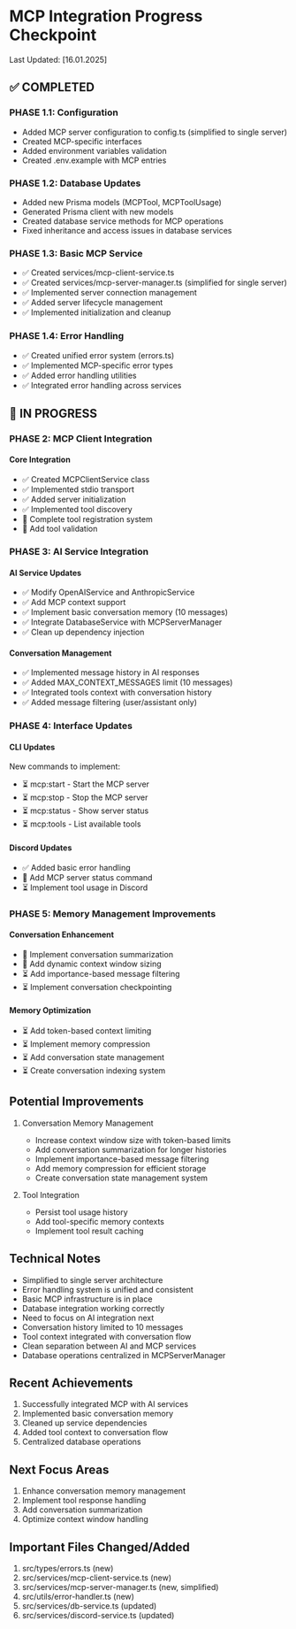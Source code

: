 # MCP Integration Progress Checkpoint
Last Updated: [16.01.2025]

## ✅ COMPLETED

### PHASE 1.1: Configuration
- Added MCP server configuration to config.ts (simplified to single server)
- Created MCP-specific interfaces
- Added environment variables validation
- Created .env.example with MCP entries

### PHASE 1.2: Database Updates
- Added new Prisma models (MCPTool, MCPToolUsage)
- Generated Prisma client with new models
- Created database service methods for MCP operations
- Fixed inheritance and access issues in database services

### PHASE 1.3: Basic MCP Service
- ✅ Created services/mcp-client-service.ts
- ✅ Created services/mcp-server-manager.ts (simplified for single server)
- ✅ Implemented server connection management
- ✅ Added server lifecycle management
- ✅ Implemented initialization and cleanup

### PHASE 1.4: Error Handling
- ✅ Created unified error system (errors.ts)
- ✅ Implemented MCP-specific error types
- ✅ Added error handling utilities
- ✅ Integrated error handling across services

## 🚧 IN PROGRESS

### PHASE 2: MCP Client Integration
#### Core Integration
- ✅ Created MCPClientService class
- ✅ Implemented stdio transport
- ✅ Added server initialization
- ✅ Implemented tool discovery
- 🚧 Complete tool registration system
- 🚧 Add tool validation

### PHASE 3: AI Service Integration
#### AI Service Updates
- ✅ Modify OpenAIService and AnthropicService
- ✅ Add MCP context support
- ✅ Implement basic conversation memory (10 messages)
- ✅ Integrate DatabaseService with MCPServerManager
- ✅ Clean up dependency injection

#### Conversation Management
- ✅ Implemented message history in AI responses
- ✅ Added MAX_CONTEXT_MESSAGES limit (10 messages)
- ✅ Integrated tools context with conversation history
- ✅ Added message filtering (user/assistant only)

### PHASE 4: Interface Updates
#### CLI Updates
New commands to implement:
- ⏳ mcp:start - Start the MCP server
- ⏳ mcp:stop - Stop the MCP server
- ⏳ mcp:status - Show server status
- ⏳ mcp:tools - List available tools

#### Discord Updates
- ✅ Added basic error handling
- 🚧 Add MCP server status command
- ⏳ Implement tool usage in Discord

### PHASE 5: Memory Management Improvements
#### Conversation Enhancement
- 🚧 Implement conversation summarization
- 🚧 Add dynamic context window sizing
- ⏳ Add importance-based message filtering
- ⏳ Implement conversation checkpointing

#### Memory Optimization
- ⏳ Add token-based context limiting
- ⏳ Implement memory compression
- ⏳ Add conversation state management
- ⏳ Create conversation indexing system

## Potential Improvements
1. Conversation Memory Management
   - Increase context window size with token-based limits
   - Add conversation summarization for longer histories
   - Implement importance-based message filtering
   - Add memory compression for efficient storage
   - Create conversation state management system

2. Tool Integration
   - Persist tool usage history
   - Add tool-specific memory contexts
   - Implement tool result caching

## Technical Notes
- Simplified to single server architecture
- Error handling system is unified and consistent
- Basic MCP infrastructure is in place
- Database integration working correctly
- Need to focus on AI integration next
- Conversation history limited to 10 messages
- Tool context integrated with conversation flow
- Clean separation between AI and MCP services
- Database operations centralized in MCPServerManager

## Recent Achievements
1. Successfully integrated MCP with AI services
2. Implemented basic conversation memory
3. Cleaned up service dependencies
4. Added tool context to conversation flow
5. Centralized database operations

## Next Focus Areas
1. Enhance conversation memory management
2. Implement tool response handling
3. Add conversation summarization
4. Optimize context window handling

## Important Files Changed/Added
1. src/types/errors.ts (new)
2. src/services/mcp-client-service.ts (new)
3. src/services/mcp-server-manager.ts (new, simplified)
4. src/utils/error-handler.ts (new)
5. src/services/db-service.ts (updated)
6. src/services/discord-service.ts (updated)